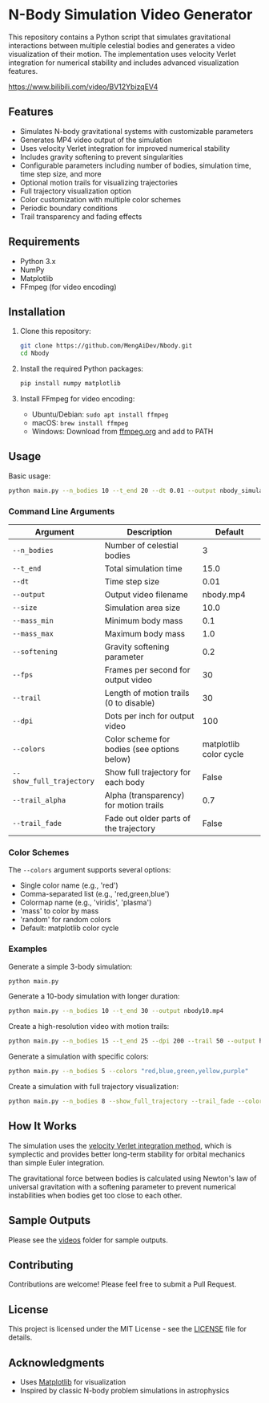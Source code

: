 # N-Body Simulation Video Generator

This repository contains a Python script that simulates gravitational interactions between multiple celestial bodies and generates a video visualization of their motion. The implementation uses velocity Verlet integration for numerical stability and includes advanced visualization features.

https://www.bilibili.com/video/BV12YbizqEV4

## Features

- Simulates N-body gravitational systems with customizable parameters
- Generates MP4 video output of the simulation
- Uses velocity Verlet integration for improved numerical stability
- Includes gravity softening to prevent singularities
- Configurable parameters including number of bodies, simulation time, time step size, and more
- Optional motion trails for visualizing trajectories
- Full trajectory visualization option
- Color customization with multiple color schemes
- Periodic boundary conditions
- Trail transparency and fading effects

## Requirements

- Python 3.x
- NumPy
- Matplotlib
- FFmpeg (for video encoding)

## Installation

1. Clone this repository:
   ```bash
   git clone https://github.com/MengAiDev/Nbody.git
   cd Nbody
   ```

2. Install the required Python packages:
   ```bash
   pip install numpy matplotlib
   ```

3. Install FFmpeg for video encoding:
   - Ubuntu/Debian: `sudo apt install ffmpeg`
   - macOS: `brew install ffmpeg`
   - Windows: Download from [ffmpeg.org](https://ffmpeg.org/download.html) and add to PATH

## Usage

Basic usage:
```bash
python main.py --n_bodies 10 --t_end 20 --dt 0.01 --output nbody_simulation.mp4
```

### Command Line Arguments

| Argument | Description | Default |
|---------|-------------|---------|
| `--n_bodies` | Number of celestial bodies | 3 |
| `--t_end` | Total simulation time | 15.0 |
| `--dt` | Time step size | 0.01 |
| `--output` | Output video filename | nbody.mp4 |
| `--size` | Simulation area size | 10.0 |
| `--mass_min` | Minimum body mass | 0.1 |
| `--mass_max` | Maximum body mass | 1.0 |
| `--softening` | Gravity softening parameter | 0.2 |
| `--fps` | Frames per second for output video | 30 |
| `--trail` | Length of motion trails (0 to disable) | 30 |
| `--dpi` | Dots per inch for output video | 100 |
| `--colors` | Color scheme for bodies (see options below) | matplotlib color cycle |
| `--show_full_trajectory` | Show full trajectory for each body | False |
| `--trail_alpha` | Alpha (transparency) for motion trails | 0.7 |
| `--trail_fade` | Fade out older parts of the trajectory | False |

### Color Schemes

The `--colors` argument supports several options:
- Single color name (e.g., 'red')
- Comma-separated list (e.g., 'red,green,blue')
- Colormap name (e.g., 'viridis', 'plasma')
- 'mass' to color by mass
- 'random' for random colors
- Default: matplotlib color cycle

### Examples

Generate a simple 3-body simulation:
```bash
python main.py
```

Generate a 10-body simulation with longer duration:
```bash
python main.py --n_bodies 10 --t_end 30 --output nbody10.mp4
```

Create a high-resolution video with motion trails:
```bash
python main.py --n_bodies 15 --t_end 25 --dpi 200 --trail 50 --output high_res_nbody.mp4
```

Generate a simulation with specific colors:
```bash
python main.py --n_bodies 5 --colors "red,blue,green,yellow,purple"
```

Create a simulation with full trajectory visualization:
```bash
python main.py --n_bodies 8 --show_full_trajectory --trail_fade --colors viridis
```

## How It Works

The simulation uses the [velocity Verlet integration method](https://en.wikipedia.org/wiki/Verlet_integration#Velocity_Verlet), which is symplectic and provides better long-term stability for orbital mechanics than simple Euler integration.

The gravitational force between bodies is calculated using Newton's law of universal gravitation with a softening parameter to prevent numerical instabilities when bodies get too close to each other.

## Sample Outputs

Please see the [videos](videos) folder for sample outputs.

## Contributing

Contributions are welcome! Please feel free to submit a Pull Request.

## License

This project is licensed under the MIT License - see the [LICENSE](LICENSE) file for details.

## Acknowledgments

- Uses [Matplotlib](https://matplotlib.org/) for visualization
- Inspired by classic N-body problem simulations in astrophysics
